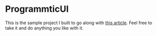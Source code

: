 # ProgrammticUI

This is the sample project I built to go along with [this article](https://dilloncodes.com/how-i-organize-layout-code-in-swift). Feel free to take it and do anything you like with it.
